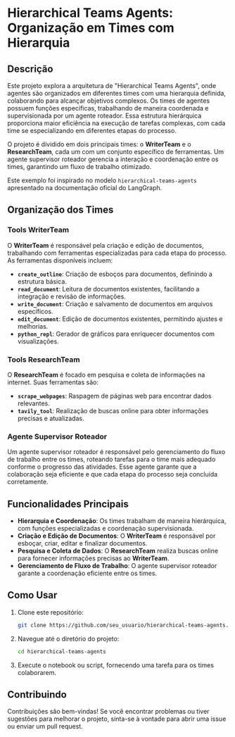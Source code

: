 # **Hierarchical Teams Agents: Organização em Times com Hierarquia**

## Descrição

Este projeto explora a arquitetura de "Hierarchical Teams Agents", onde agentes são organizados em diferentes times com uma hierarquia definida, colaborando para alcançar objetivos complexos. Os times de agentes possuem funções específicas, trabalhando de maneira coordenada e supervisionada por um agente roteador. Essa estrutura hierárquica proporciona maior eficiência na execução de tarefas complexas, com cada time se especializando em diferentes etapas do processo. 

O projeto é dividido em dois principais times: o **WriterTeam** e o **ResearchTeam**, cada um com um conjunto específico de ferramentas. Um agente supervisor roteador gerencia a interação e coordenação entre os times, garantindo um fluxo de trabalho otimizado.

Este exemplo foi inspirado no modelo `hierarchical-teams-agents` apresentado na documentação oficial do LangGraph.

## Organização dos Times

### **Tools WriterTeam**

O **WriterTeam** é responsável pela criação e edição de documentos, trabalhando com ferramentas especializadas para cada etapa do processo. As ferramentas disponíveis incluem:

- **`create_outline`**: Criação de esboços para documentos, definindo a estrutura básica.
- **`read_document`**: Leitura de documentos existentes, facilitando a integração e revisão de informações.
- **`write_document`**: Criação e salvamento de documentos em arquivos específicos.
- **`edit_document`**: Edição de documentos existentes, permitindo ajustes e melhorias.
- **`python_repl`**: Gerador de gráficos para enriquecer documentos com visualizações.

### **Tools ResearchTeam**

O **ResearchTeam** é focado em pesquisa e coleta de informações na internet. Suas ferramentas são:

- **`scrape_webpages`**: Raspagem de páginas web para encontrar dados relevantes.
- **`tavily_tool`**: Realização de buscas online para obter informações precisas e atualizadas.

### **Agente Supervisor Roteador**

Um agente supervisor roteador é responsável pelo gerenciamento do fluxo de trabalho entre os times, roteando tarefas para o time mais adequado conforme o progresso das atividades. Esse agente garante que a colaboração seja eficiente e que cada etapa do processo seja concluída corretamente.

## Funcionalidades Principais

- **Hierarquia e Coordenação**: Os times trabalham de maneira hierárquica, com funções especializadas e coordenação supervisionada.
- **Criação e Edição de Documentos**: O **WriterTeam** é responsável por esboçar, criar, editar e finalizar documentos.
- **Pesquisa e Coleta de Dados**: O **ResearchTeam** realiza buscas online para fornecer informações precisas ao **WriterTeam**.
- **Gerenciamento de Fluxo de Trabalho**: O agente supervisor roteador garante a coordenação eficiente entre os times.

## Como Usar

1. Clone este repositório:
   ```bash
   git clone https://github.com/seu_usuario/hierarchical-teams-agents.git

2. Navegue até o diretório do projeto:
   ```bash
   cd hierarchical-teams-agents

3. Execute o notebook ou script, fornecendo uma tarefa para os times colaborarem.

## Contribuindo

Contribuições são bem-vindas! Se você encontrar problemas ou tiver sugestões para melhorar o projeto, sinta-se à vontade para abrir uma issue ou enviar um pull request.